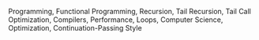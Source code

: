 Programming, Functional Programming, Recursion, Tail Recursion, Tail Call Optimization, Compilers, Performance, Loops, Computer Science, Optimization, Continuation-Passing Style
